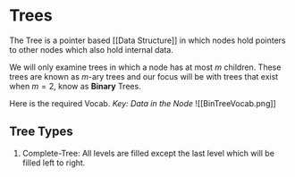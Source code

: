 # Trees
The Tree is a pointer based [[Data Structure]] in which nodes hold pointers to other nodes which also hold internal data. 

We will only examine trees in which a node has at most $m$ children. These trees are known as $m$-ary trees and our focus will be with trees that exist when $m = 2$, know as **Binary** Trees.

Here is the required Vocab. 
*Key: Data in the Node*
![[BinTreeVocab.png]]

## Tree Types
1. Complete-Tree: All levels are filled except the last level which will be filled left to right.

